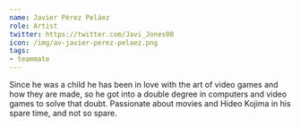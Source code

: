 ```yaml
---
name: Javier Pérez Peláez
role: Artist
twitter: https://twitter.com/Javi_Jones00
icon: /img/av-javier-perez-pelaez.png
tags:
- teammate
---
```


Since he was a child he has been in love with the art of video games and how they are made, so he got into a double
degree in computers and video games to solve that doubt.
Passionate about movies and Hideo Kojima in his spare time, and not so spare.